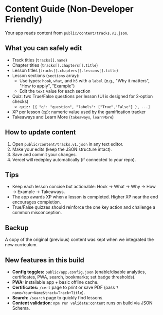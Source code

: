# Content Guide (Non‑Developer Friendly)

Your app reads content from `public/content/tracks.v1.json`.

## What you can safely edit
- Track titles (`tracks[].name`)
- Chapter titles (`tracks[].chapters[].title`)
- Lesson titles (`tracks[].chapters[].lessons[].title`)
- Lesson sections (`sections` array): 
  - Use types: `hook`, `what`, and `h5` with a `label` (e.g., "Why it matters", "How to apply", "Example")
  - Edit the `text` value for each section
- Quiz: two True/False questions per lesson (UI is designed for 2‑option checks)
  - `quiz: [{ "q": "question", "labels": ["True","False"] }, ...]`
- XP per lesson (`xp`): numeric value used by the gamification tracker
- Takeaways and Learn More (`takeaways`, `learnMore`)

## How to update content
1. Open `public/content/tracks.v1.json` in any text editor.
2. Make your edits (keep the JSON structure intact).
3. Save and commit your changes.
4. Vercel will redeploy automatically (if connected to your repo).

## Tips
- Keep each lesson concise but actionable: Hook → What → Why → How → Example → Takeaways.
- The app awards XP when a lesson is completed. Higher XP near the end encourages completion.
- True/False quizzes should reinforce the one key action and challenge a common misconception.

## Backup
A copy of the original (previous) content was kept when we integrated the new curriculum.


## New features in this build
- **Config toggles:** `public/app.config.json` (enable/disable analytics, certificates, PWA, search, bookmarks; set badge thresholds).
- **PWA:** installable app + basic offline cache.
- **Certificates:** `/cert` page to print or save PDF (pass `?name=Your+Name&track=Track+Title`).
- **Search:** `/search` page to quickly find lessons.
- **Content validation:** `npm run validate:content` runs on build via JSON Schema.
